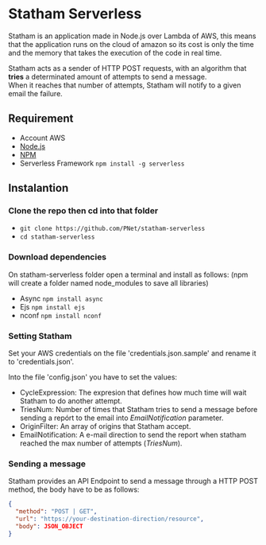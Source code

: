 # Statham Serverless

Statham is an application made in Node.js over Lambda of AWS, this means that the application runs on the cloud of amazon so its cost is only the time and the memory that takes the execution of the code in real time.

Statham acts as a sender of HTTP POST requests, with an algorithm that **tries** a determinated amount of attempts to send a message.  
When it reaches that number of attempts, Statham will notify to a given email the failure.

## Requirement

- Account AWS
- [Node.js](https://nodejs.org/en/)
- [NPM](https://docs.npmjs.com/cli/install)
- Serverless Framework ```npm install -g serverless```

## Instalantion

### Clone the repo then cd into that folder

* ```git clone https://github.com/PNet/statham-serverless```
* ```cd statham-serverless```

### Download dependencies

On statham-serverless folder open a terminal and install as follows: (npm will create a folder named node_modules to save all libraries)

- Async ```npm install async```
- Ejs ```npm install ejs```
- nconf ```npm install nconf```

### Setting Statham

Set your AWS credentials on the file 'credentials.json.sample' and rename it to 'credentials.json'.

Into the file 'config.json' you have to set the values:
* CycleExpression: The expresion that defines how much time will wait Statham to do another attempt.
* TriesNum: Number of times that Statham tries to send a message before sending a repórt to the email into *EmailNotification* parameter.
* OriginFilter: An array of origins that Statham accept.
* EmailNotification: A e-mail direction to send the report when statham reached the max number of attempts (*TriesNum*).

### Sending a message

Statham provides an API Endpoint to send a message through a HTTP POST method, the body have to be as follows:

```json
{
  "method": "POST | GET",
  "url": "https://your-destination-direction/resource",
  "body": JSON_OBJECT
}
```
